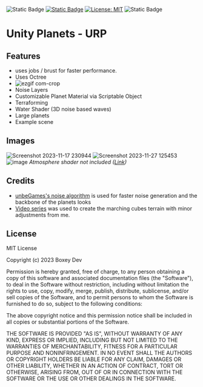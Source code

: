 ![Static Badge](https://img.shields.io/badge/Verson-2022.3.6f1-5300EB?style=for-the-badge&logo=Unity)
[![Static Badge](https://img.shields.io/badge/Version-0.0.1a-blue?style=for-the-badge)](https://github.com/B0XEY/Unity-Planets/releases)
[![License: MIT](https://img.shields.io/badge/License-MIT-yellow.svg?style=for-the-badge)](https://opensource.org/licenses/MIT)
![Static Badge](https://img.shields.io/badge/CSharp-B80000?style=for-the-badge&logo=csharp)

# Unity Planets - URP

## Features
- uses jobs / brust for faster performance.
- Uses Octree
- ![ezgif com-crop](https://github.com/B0XEY/Unity-Planets/assets/94720404/36066c3d-04d4-4b35-8301-1211b252a285)
- Noise Layers
- Customizable Planet Material via Scriptable Object
- Terraforming
- Water Shader (3D noise based waves)
- Large planets
- Example scene

## Images
![Screenshot 2023-11-17 230944](https://github.com/B0XEY/Unity-Planets/assets/94720404/b106ffe9-d030-4066-a341-f84f8b87d428)
![Screenshot 2023-11-27 125453](https://github.com/B0XEY/Unity-Planets/assets/94720404/a017d0a4-f75a-45f6-8dc6-94f0b5238aa5)
![image](https://github.com/B0XEY/Unity-Planets/assets/94720404/7238b250-0731-4556-b0cd-041353129042)
*Atmosphere shader not included ([Link](https://assetstore.unity.com/packages/3d/environments/sci-fi/space-graphics-planets-124578))*


## Credits
- [unbeGames's noise algorithm](https://github.com/unbeGames/noise.git) is used for faster noise generation and the backbone of the planets looks
- [Video series](https://www.youtube.com/watch?v=dTdn3CC64sc&list=PLVsTSlfj0qsWt0qafrT6blp5yvchzO4ee) was used to create the marching cubes terrain with minor adjustments from me.

## License
MIT License

Copyright (c) 2023 Boxey Dev

Permission is hereby granted, free of charge, to any person obtaining a copy
of this software and associated documentation files (the "Software"), to deal
in the Software without restriction, including without limitation the rights
to use, copy, modify, merge, publish, distribute, sublicense, and/or sell
copies of the Software, and to permit persons to whom the Software is
furnished to do so, subject to the following conditions:

The above copyright notice and this permission notice shall be included in all
copies or substantial portions of the Software.

THE SOFTWARE IS PROVIDED "AS IS", WITHOUT WARRANTY OF ANY KIND, EXPRESS OR
IMPLIED, INCLUDING BUT NOT LIMITED TO THE WARRANTIES OF MERCHANTABILITY,
FITNESS FOR A PARTICULAR PURPOSE AND NONINFRINGEMENT. IN NO EVENT SHALL THE
AUTHORS OR COPYRIGHT HOLDERS BE LIABLE FOR ANY CLAIM, DAMAGES OR OTHER
LIABILITY, WHETHER IN AN ACTION OF CONTRACT, TORT OR OTHERWISE, ARISING FROM,
OUT OF OR IN CONNECTION WITH THE SOFTWARE OR THE USE OR OTHER DEALINGS IN THE
SOFTWARE.
